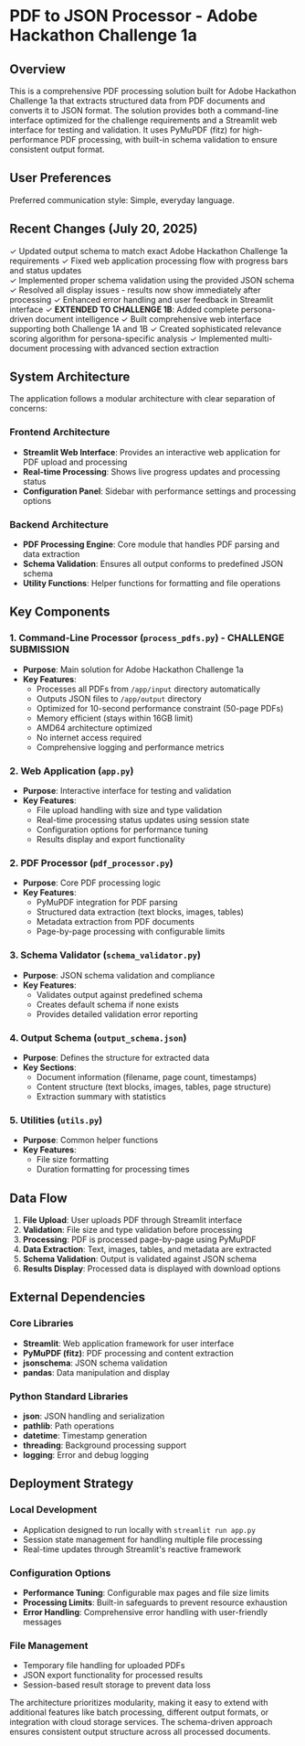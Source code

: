 # PDF to JSON Processor - Adobe Hackathon Challenge 1a

## Overview

This is a comprehensive PDF processing solution built for Adobe Hackathon Challenge 1a that extracts structured data from PDF documents and converts it to JSON format. The solution provides both a command-line interface optimized for the challenge requirements and a Streamlit web interface for testing and validation. It uses PyMuPDF (fitz) for high-performance PDF processing, with built-in schema validation to ensure consistent output format.

## User Preferences

Preferred communication style: Simple, everyday language.

## Recent Changes (July 20, 2025)

✓ Updated output schema to match exact Adobe Hackathon Challenge 1a requirements
✓ Fixed web application processing flow with progress bars and status updates  
✓ Implemented proper schema validation using the provided JSON schema
✓ Resolved all display issues - results now show immediately after processing
✓ Enhanced error handling and user feedback in Streamlit interface
✓ **EXTENDED TO CHALLENGE 1B**: Added complete persona-driven document intelligence
✓ Built comprehensive web interface supporting both Challenge 1A and 1B
✓ Created sophisticated relevance scoring algorithm for persona-specific analysis
✓ Implemented multi-document processing with advanced section extraction

## System Architecture

The application follows a modular architecture with clear separation of concerns:

### Frontend Architecture
- **Streamlit Web Interface**: Provides an interactive web application for PDF upload and processing
- **Real-time Processing**: Shows live progress updates and processing status
- **Configuration Panel**: Sidebar with performance settings and processing options

### Backend Architecture
- **PDF Processing Engine**: Core module that handles PDF parsing and data extraction
- **Schema Validation**: Ensures all output conforms to predefined JSON schema
- **Utility Functions**: Helper functions for formatting and file operations

## Key Components

### 1. Command-Line Processor (`process_pdfs.py`) - CHALLENGE SUBMISSION
- **Purpose**: Main solution for Adobe Hackathon Challenge 1a
- **Key Features**:
  - Processes all PDFs from `/app/input` directory automatically
  - Outputs JSON files to `/app/output` directory
  - Optimized for 10-second performance constraint (50-page PDFs)
  - Memory efficient (stays within 16GB limit)
  - AMD64 architecture optimized
  - No internet access required
  - Comprehensive logging and performance metrics

### 2. Web Application (`app.py`)
- **Purpose**: Interactive interface for testing and validation
- **Key Features**:
  - File upload handling with size and type validation
  - Real-time processing status updates using session state
  - Configuration options for performance tuning
  - Results display and export functionality

### 2. PDF Processor (`pdf_processor.py`)
- **Purpose**: Core PDF processing logic
- **Key Features**:
  - PyMuPDF integration for PDF parsing
  - Structured data extraction (text blocks, images, tables)
  - Metadata extraction from PDF documents
  - Page-by-page processing with configurable limits

### 3. Schema Validator (`schema_validator.py`)
- **Purpose**: JSON schema validation and compliance
- **Key Features**:
  - Validates output against predefined schema
  - Creates default schema if none exists
  - Provides detailed validation error reporting

### 4. Output Schema (`output_schema.json`)
- **Purpose**: Defines the structure for extracted data
- **Key Sections**:
  - Document information (filename, page count, timestamps)
  - Content structure (text blocks, images, tables, page structure)
  - Extraction summary with statistics

### 5. Utilities (`utils.py`)
- **Purpose**: Common helper functions
- **Key Features**:
  - File size formatting
  - Duration formatting for processing times

## Data Flow

1. **File Upload**: User uploads PDF through Streamlit interface
2. **Validation**: File size and type validation before processing
3. **Processing**: PDF is processed page-by-page using PyMuPDF
4. **Data Extraction**: Text, images, tables, and metadata are extracted
5. **Schema Validation**: Output is validated against JSON schema
6. **Results Display**: Processed data is displayed with download options

## External Dependencies

### Core Libraries
- **Streamlit**: Web application framework for user interface
- **PyMuPDF (fitz)**: PDF processing and content extraction
- **jsonschema**: JSON schema validation
- **pandas**: Data manipulation and display

### Python Standard Libraries
- **json**: JSON handling and serialization
- **pathlib**: Path operations
- **datetime**: Timestamp generation
- **threading**: Background processing support
- **logging**: Error and debug logging

## Deployment Strategy

### Local Development
- Application designed to run locally with `streamlit run app.py`
- Session state management for handling multiple file processing
- Real-time updates through Streamlit's reactive framework

### Configuration Options
- **Performance Tuning**: Configurable max pages and file size limits
- **Processing Limits**: Built-in safeguards to prevent resource exhaustion
- **Error Handling**: Comprehensive error handling with user-friendly messages

### File Management
- Temporary file handling for uploaded PDFs
- JSON export functionality for processed results
- Session-based result storage to prevent data loss

The architecture prioritizes modularity, making it easy to extend with additional features like batch processing, different output formats, or integration with cloud storage services. The schema-driven approach ensures consistent output structure across all processed documents.